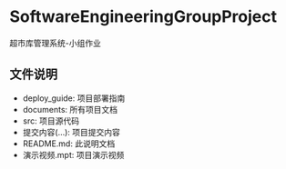 # SoftwareEngineeringGroupProject
超市库管理系统-小组作业

## 文件说明
* deploy_guide: 项目部署指南
* documents: 所有项目文档
* src: 项目源代码
* 提交内容(...): 项目提交内容
* README.md: 此说明文档
* 演示视频.mpt: 项目演示视频

